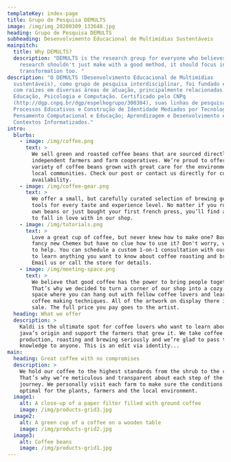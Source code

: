 ```yaml
---
templateKey: index-page
title: Grupo de Pesquisa DEMULTS
image: /img/img_20200309_133648.jpg
heading: Grupo de Pesquisa DEMULTS
subheading: Desenvolvimento Educacional de Multimídias Sustentáveis
mainpitch:
  title: Why DEMULTS?
  description: "DEMULTS is the research group for everyone who believes that great
    research shouldn't just make with a good method, it should focus in reality
    transformation too. "
description: "O DEMULTS (Desenvolvimento Educacional de Multimídias
  sustentáveis), como grupo de pesquisa interdisciplinar, foi fundado em 2012,
  com raízes em diversas áreas de atuação, principalmente relacionadas a
  Educação, Psicologia e Computação. Certificado pelo CNPq
  (http://dgp.cnpq.br/dgp/espelhogrupo/300384), suas linhas de pesquisa são:
  Processos Educativos e Construção de Identidade Mediados por Tecnologias;
  Pensamento Computacional e Educação; Aprendizagem e Desenvolvimento em
  Contextos Informatizados."
intro:
  blurbs:
    - image: /img/coffee.png
      text: >
        We sell green and roasted coffee beans that are sourced directly from
        independent farmers and farm cooperatives. We’re proud to offer a
        variety of coffee beans grown with great care for the environment and
        local communities. Check our post or contact us directly for current
        availability.
    - image: /img/coffee-gear.png
      text: >
        We offer a small, but carefully curated selection of brewing gear and
        tools for every taste and experience level. No matter if you roast your
        own beans or just bought your first french press, you’ll find a gadget
        to fall in love with in our shop.
    - image: /img/tutorials.png
      text: >
        Love a great cup of coffee, but never knew how to make one? Bought a
        fancy new Chemex but have no clue how to use it? Don't worry, we’re here
        to help. You can schedule a custom 1-on-1 consultation with our baristas
        to learn anything you want to know about coffee roasting and brewing.
        Email us or call the store for details.
    - image: /img/meeting-space.png
      text: >
        We believe that good coffee has the power to bring people together.
        That’s why we decided to turn a corner of our shop into a cozy meeting
        space where you can hang out with fellow coffee lovers and learn about
        coffee making techniques. All of the artwork on display there is for
        sale. The full price you pay goes to the artist.
  heading: What we offer
  description: >
    Kaldi is the ultimate spot for coffee lovers who want to learn about their
    java’s origin and support the farmers that grew it. We take coffee
    production, roasting and brewing seriously and we’re glad to pass that
    knowledge to anyone. This is an edit via identity...
main:
  heading: Great coffee with no compromises
  description: >
    We hold our coffee to the highest standards from the shrub to the cup.
    That’s why we’re meticulous and transparent about each step of the coffee’s
    journey. We personally visit each farm to make sure the conditions are
    optimal for the plants, farmers and the local environment.
  image1:
    alt: A close-up of a paper filter filled with ground coffee
    image: /img/products-grid3.jpg
  image2:
    alt: A green cup of a coffee on a wooden table
    image: /img/products-grid2.jpg
  image3:
    alt: Coffee beans
    image: /img/products-grid1.jpg
---
```

